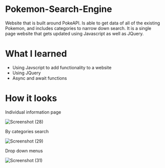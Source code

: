 # Pokemon-Search-Engine

Website that is built around PokeAPI. Is able to get data of all of the existing Pokemon, and includes categories to narrow down search. It is a single page website that gets
updated using Javascript as well as JQuery. 

# What I learned
* Using Javscript to add functionality to a website 
* Using JQuery
* Async and await functions

# How it looks

Individual information page 

![Screenshot (28)](https://user-images.githubusercontent.com/86417275/130976556-b7e6769e-4b50-4e1b-9e94-4372561585d3.png)

By categories search 

![Screenshot (29)](https://user-images.githubusercontent.com/86417275/130976535-ba5bceec-2e1c-49c8-a34e-52284dd6ec2d.png)

Drop down menus

![Screenshot (31)](https://user-images.githubusercontent.com/86417275/130976529-04478f54-ef6a-4e1e-9f4b-fce32e408cbd.png)
